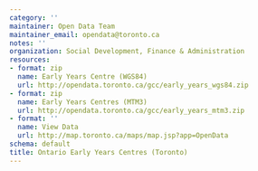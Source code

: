 ```yaml
---
category: ''
maintainer: Open Data Team
maintainer_email: opendata@toronto.ca
notes: ''
organization: Social Development, Finance & Administration
resources:
- format: zip
  name: Early Years Centre (WGS84)
  url: http://opendata.toronto.ca/gcc/early_years_wgs84.zip
- format: zip
  name: Early Years Centres (MTM3)
  url: http://opendata.toronto.ca/gcc/early_years_mtm3.zip
- format: ''
  name: View Data
  url: http://map.toronto.ca/maps/map.jsp?app=OpenData
schema: default
title: Ontario Early Years Centres (Toronto)
---
```

